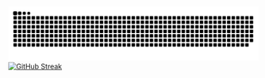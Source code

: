 <picture>
  <source media="(prefers-color-scheme: dark)" srcset="https://raw.githubusercontent.com/Xeruloudon/Xeruloudon/output/github-contribution-grid-snake-dark.svg">
  <source media="(prefers-color-scheme: light)" srcset="https://raw.githubusercontent.com/Xeruloudon/Xeruloudon/output/github-contribution-grid-snake.svg">
  <img alt="github contribution grid snake animation" src="https://raw.githubusercontent.com/Xeruloudon/Xeruloudon/output/github-contribution-grid-snake.svg">
  <a href="https://git.io/streak-stats"><img src="https://github-readme-streak-stats.herokuapp.com?user=Xeruloudon&theme=dark&date_format=j%2Fn%5B%2FY%5D" alt="GitHub Streak" /></a>
</picture>
